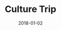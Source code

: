 ---
layout: site
title: "Culture Trip"
date: 2018-01-02
categories: [community]
version: 1.5.7
major: 1
minor: 5
patch: 7
slug: culture-trip
link: https://theculturetrip.com/
permalink: /sites/:slug
---